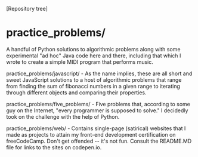 [Repository tree]


practice_problems/
=================

A handful of Python solutions to algorithmic problems along with some experimental "ad hoc" Java code here and there, including that which I wrote to create a simple MIDI program that performs music.

practice_problems/javascript/ - As the name implies, these are all short and sweet JavaScript solutions to a host of algorithmic problems that range from finding the sum of fibonacci numbers in a given range to iterating through different objects and comparing their properties.       

practice_problems/five_problems/ - Five problems that, according to some guy on the Internet, "every programmer is supposed to solve." I decidedly took on the challenge with the help of Python.

practice_problems/web/ - Contains single-page (satirical) websites that I made as projects to attain my front-end development certification on freeCodeCamp. Don't get offended -- it's not fun. Consult the README.MD file for links to the sites on codepen.io.





